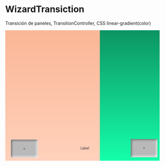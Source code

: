 # WizardTransiction
Transición de paneles, TransitionController, CSS linear-gradient(color)

![](https://github.com/porteroFitness/WizardTransiction/blob/master/Wizard.jpg)
